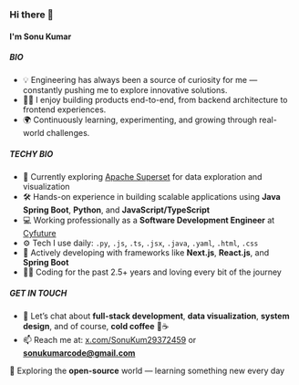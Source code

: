 ### Hi there 👋

#### I'm Sonu Kumar

##### BIO

* 💡 Engineering has always been a source of curiosity for me — constantly pushing me to explore innovative solutions.
* 👨‍💻 I enjoy building products end-to-end, from backend architecture to frontend experiences.
* 🌍 Continuously learning, experimenting, and growing through real-world challenges.

##### TECHY BIO

* 🧪 Currently exploring [Apache Superset](https://github.com/apache/superset) for data exploration and visualization
* 🛠️ Hands-on experience in building scalable applications using **Java Spring Boot**, **Python**, and **JavaScript/TypeScript**
* 💻 Working professionally as a **Software Development Engineer** at [Cyfuture](https://cyfuture.com/)
* ⚙️ Tech I use daily: `.py`, `.js`, `.ts`, `.jsx`, `.java`, `.yaml`, `.html`, `.css`
* 🚀 Actively developing with frameworks like **Next.js**, **React.js**, and **Spring Boot**
* 👨‍💻 Coding for the past 2.5+ years and loving every bit of the journey

##### GET IN TOUCH

* 💬 Let’s chat about **full-stack development**, **data visualization**, **system design**, and of course, **cold coffee** 🧊☕
* 📫 Reach me at: [x.com/SonuKum29372459](https://x.com/SonuKum29372459) or **[sonukumarcode@gmail.com](mailto:sonukumarcode@gmail.com)**

🌱 Exploring the **open-source** world — learning something new every day
